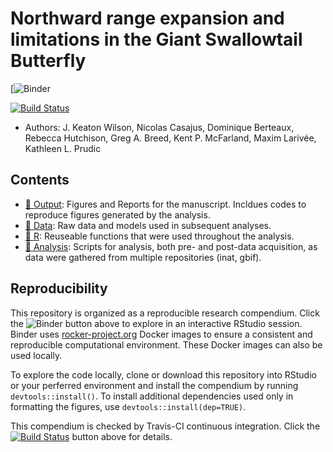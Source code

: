 # Northward range expansion and limitations in the Giant Swallowtail Butterfly  


[![Binder](https://mybinder.org/v2/gh/keatonwilson/swallowtail_northward_compendium/master?urlpath=rstudio)  

[![Build Status](https://travis-ci.com/keatonwilson/swallowtail_northward_compendium.svg?branch=master)](https://travis-ci.com/keatonwilson/swallowtail_northward_compendium) 

- Authors: J. Keaton Wilson, Nicolas Casajus, Dominique Berteaux, Rebecca Hutchison, Greg A. Breed, Kent P. McFarland, Maxim Larivée, Kathleen L. Prudic  

## Contents  

- [:file_folder: Output](/output): Figures and Reports for the manuscript. Incldues codes to reproduce figures generated by the analysis.   
- [:file_folder: Data](/data): Raw data and models used in subsequent analyses.  
- [:file_folder: R](/R): Reuseable functions that were used throughout the analysis.  
- [:file_folder: Analysis](/analysis): Scripts for analysis, both pre- and post-data acquisition, as data were gathered from multiple repositories (inat, gbif). 

## Reproducibility  

This repository is organized as a reproducible research compendium. 
Click the ![Binder](http://mybinder.org/badge.svg) button above to explore in an interactive RStudio session. Binder uses [rocker-project.org](https://rocker-project.org) Docker images to ensure a consistent and reproducible computational environment.  These Docker images can also be used locally.  

To explore the code locally, clone or download this repository into RStudio or your perferred environment and install the compendium by running `devtools::install()`.  To install additional dependencies used only in formatting the figures, use `devtools::install(dep=TRUE)`.  


This compendium is checked by Travis-CI continuous integration.  Click the [![Build Status](https://travis-ci.com/keatonwilson/swallowtail_northward_compendium.svg?branch=master)](https://travis-ci.com/keatonwilson/swallowtail_northward_compendium) button above for details.
